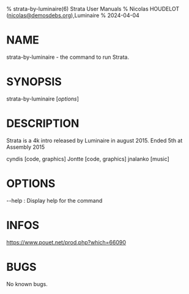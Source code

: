 % strata-by-luminaire(6) Strata User Manuals
% Nicolas HOUDELOT (nicolas@demosdebs.org),Luminaire
% 2024-04-04

# NAME
strata-by-luminaire - the command to run Strata.

# SYNOPSIS
strata-by-luminaire [*options*]

# DESCRIPTION
Strata is a 4k intro released by Luminaire in august 2015.
Ended 5th at Assembly 2015

cyndis [code, graphics]
Jontte [code, graphics]
jnalanko [music]

# OPTIONS
\--help
:   Display help for the command

# INFOS
https://www.pouet.net/prod.php?which=66090

# BUGS
No known bugs.

